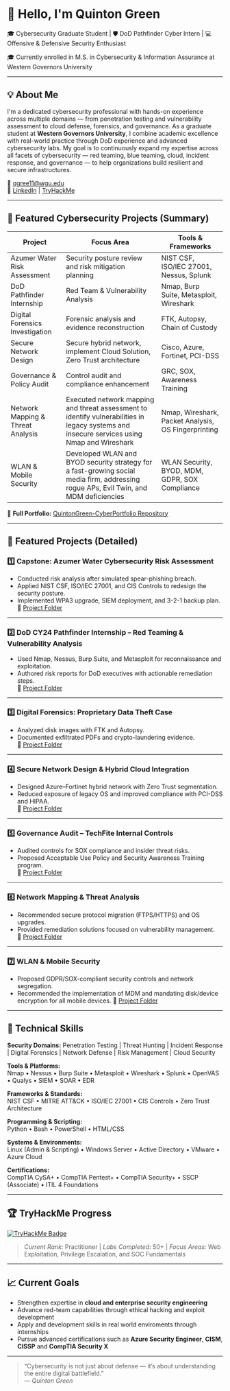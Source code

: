 # 👋 Hello, I'm Quinton Green
🎓 Cybersecurity Graduate Student | 🛡️ DoD Pathfinder Cyber Intern | 💻 Offensive & Defensive Security Enthusiast

🎓 Currently enrolled in M.S. in Cybersecurity & Information Assurance at Western Governors University

---

## 💡 About Me
I'm a dedicated cybersecurity professional with hands-on experience across multiple domains — from penetration testing and vulnerability assessment to cloud defense, forensics, and governance.  As a graduate student at **Western Governors University**, I combine academic excellence with real-world practice through DoD experience and advanced cybersecurity labs.  My goal is to continuously expand my expertise across all facets of cybersecurity — red teaming, blue teaming, cloud, incident response, and governance — to help organizations build resilient and secure infrastructures.

📧 qgree11@wgu.edu  
🔗 [LinkedIn](https://www.linkedin.com/in/quinton-green-084553215/) | [TryHackMe](https://tryhackme.com/p/qgree11)

---

## 🚀 Featured Cybersecurity Projects (Summary)

| Project | Focus Area | Tools & Frameworks |
|----------|-------------|--------------------|
| Azumer Water Risk Assessment | Security posture review and risk mitigation planning | NIST CSF, ISO/IEC 27001, Nessus, Splunk |
| DoD Pathfinder Internship | Red Team & Vulnerability Analysis | Nmap, Burp Suite, Metasploit, Wireshark |
| Digital Forensics Investigation | Forensic analysis and evidence reconstruction | FTK, Autopsy, Chain of Custody |
| Secure Network Design | Secure hybrid network, implement Cloud Solution, Zero Trust architecture | Cisco, Azure, Fortinet, PCI-DSS |
| Governance & Policy Audit | Control audit and compliance enhancement | GRC, SOX, Awareness Training |
| Network Mapping & Threat Analysis | Executed network mapping and threat assessment to identify vulnerabilities in legacy systems and insecure services using Nmap and Wireshark | Nmap, Wireshark, Packet Analysis, OS Fingerprinting | 
| WLAN & Mobile Security | Developed WLAN and BYOD security strategy for a fast-growing social media firm, addressing rogue APs, Evil Twin, and MDM deficiencies | WLAN Security, BYOD, MDM, GDPR, SOX Compliance |

📂 **Full Portfolio:** [QuintonGreen-CyberPortfolio Repository](https://github.com/qgreen11/QuintonGreen-CyberPortfolio)

---

## 🧩 Featured Projects (Detailed)

### 1️⃣ Capstone: Azumer Water Cybersecurity Risk Assessment
- Conducted risk analysis after simulated spear-phishing breach.  
- Applied NIST CSF, ISO/IEC 27001, and CIS Controls to redesign the security posture.  
- Implemented WPA3 upgrade, SIEM deployment, and 3-2-1 backup plan.  
📄 [Project Folder](./01-Capstone-Azumer-Water-Risk-Assessment)

---

### 2️⃣ DoD CY24 Pathfinder Internship – Red Teaming & Vulnerability Analysis
- Used Nmap, Nessus, Burp Suite, and Metasploit for reconnaissance and exploitation.  
- Authored risk reports for DoD executives with actionable remediation steps.  
📄 [Project Folder](./02-DoD-Pathfinder-Internship)

---

### 3️⃣ Digital Forensics: Proprietary Data Theft Case
- Analyzed disk images with FTK and Autopsy.  
- Documented exfiltrated PDFs and crypto-laundering evidence.  
📄 [Project Folder](./03-Digital-Forensics-Investigation)

---

### 4️⃣ Secure Network Design & Hybrid Cloud Integration
- Designed Azure–Fortinet hybrid network with Zero Trust segmentation.  
- Reduced exposure of legacy OS and improved compliance with PCI-DSS and HIPAA.  
📄 [Project Folder](./04-Secure-Network-Design)

---

### 5️⃣ Governance Audit – TechFite Internal Controls
- Audited controls for SOX compliance and insider threat risks.  
- Proposed Acceptable Use Policy and Security Awareness Training program.  
📄 [Project Folder](./05-Governance-Audit-TechFite)

---

### 6️⃣  Network Mapping & Threat Analysis 
- Recommended secure protocol migration (FTPS/HTTPS) and OS upgrades.  
- Provided remediation solutions focused on vulnerability management.  
📄 [Project Folder](./06-Network-Mapping-Threat-Analysis)

---
### 7️⃣  WLAN & Mobile Security 
- Proposed GDPR/SOX-compliant security controls and network segregation.  
- Recommended the implementation of MDM and mandating disk/device encryption for all mobile devices. 
📄 [Project Folder](./07-WLAN-Mobile-Security)

---

## 🧰 Technical Skills

**Security Domains:** Penetration Testing | Threat Hunting | Incident Response | Digital Forensics | Network Defense | Risk Management | Cloud Security  

**Tools & Platforms:**  
Nmap • Nessus • Burp Suite • Metasploit • Wireshark • Splunk • OpenVAS • Qualys • SIEM • SOAR • EDR  

**Frameworks & Standards:**  
NIST CSF • MITRE ATT&CK • ISO/IEC 27001 • CIS Controls • Zero Trust Architecture 

**Programming & Scripting:**  
Python • Bash • PowerShell • HTML/CSS  

**Systems & Environments:**  
Linux (Admin & Scripting) • Windows Server • Active Directory • VMware • Azure Cloud  

**Certifications:**  
CompTIA CySA+ • CompTIA Pentest+ • CompTIA Security+ • SSCP (Associate) • ITIL 4 Foundations  

---

## 🏆 TryHackMe Progress

[![TryHackMe Badge](https://tryhackme-badges.s3.amazonaws.com/qgree11.png)](https://tryhackme.com/p/qgree11)

> *Current Rank:* Practitioner | *Labs Completed:* 50+ | *Focus Areas:* Web Exploitation, Privilege Escalation, and SOC Fundamentals  

---

## 📈 Current Goals
- Strengthen expertise in **cloud and enterprise security engineering**  
- Advance red-team capabilities through ethical hacking and exploit development
- Apply and development skills in real world enviroments through internships  
- Pursue advanced certifications such as **Azure Security Engineer**, **CISM**, **CISSP** and **CompTIA Security X**

---

> “Cybersecurity is not just about defense — it’s about understanding the entire digital battlefield.”  
> — *Quinton Green*

